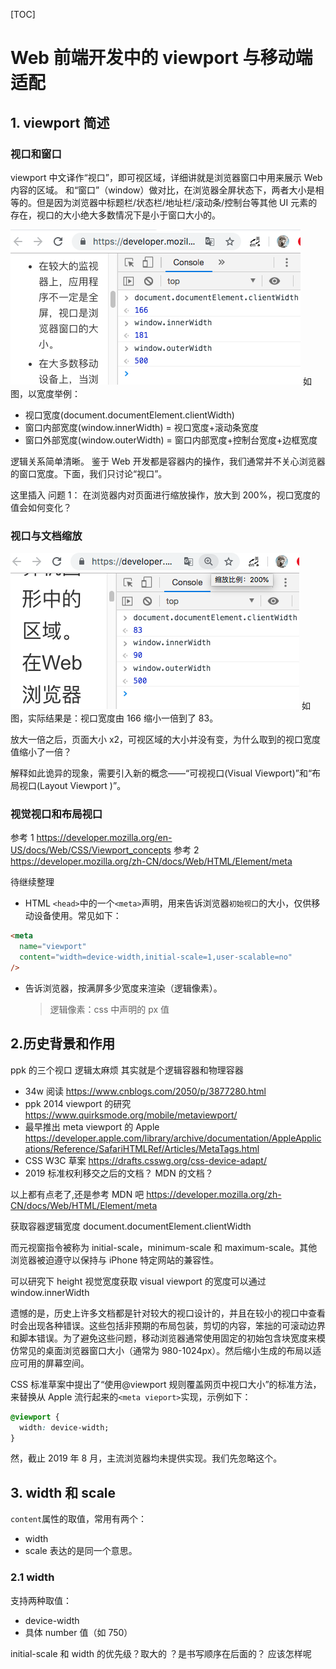[TOC]

# Web 前端开发中的 viewport 与移动端适配

## 1. viewport 简述

### 视口和窗口

viewport 中文译作“视口”，即可视区域，详细讲就是浏览器窗口中用来展示 Web 内容的区域。
和“窗口”（window）做对比，在浏览器全屏状态下，两者大小是相等的。但是因为浏览器中标题栏/状态栏/地址栏/滚动条/控制台等其他 UI 元素的存在，视口的大小绝大多数情况下是小于窗口大小的。

![视口和窗口对比](./assets/viewport/viewport-window.png)
如图，以宽度举例：

- 视口宽度(document.documentElement.clientWidth)
- 窗口内部宽度(window.innerWidth) = 视口宽度+滚动条宽度
- 窗口外部宽度(window.outerWidth) = 窗口内部宽度+控制台宽度+边框宽度

逻辑关系简单清晰。
鉴于 Web 开发都是容器内的操作，我们通常并不关心浏览器的窗口宽度。下面，我们只讨论“视口”。

这里插入 问题 1：
在浏览器内对页面进行缩放操作，放大到 200%，视口宽度的值会如何变化？

### 视口与文档缩放

![放大的视口和窗口对比](./assets/viewport/viewport-window-bigger.png)
如图，实际结果是：视口宽度由 166 缩小一倍到了 83。

放大一倍之后，页面大小 x2，可视区域的大小并没有变，为什么取到的视口宽度值缩小了一倍？

解释如此诡异的现象，需要引入新的概念——“可视视口(Visual Viewport)”和“布局视口(Layout Viewport )”。

### 视觉视口和布局视口

参考 1 https://developer.mozilla.org/en-US/docs/Web/CSS/Viewport_concepts
参考 2 https://developer.mozilla.org/zh-CN/docs/Web/HTML/Element/meta

待继续整理

- HTML `<head>`中的一个`<meta>`声明，用来告诉浏览器`初始视口`的大小，仅供移动设备使用。常见如下：

```html
<meta
  name="viewport"
  content="width=device-width,initial-scale=1,user-scalable=no"
/>
```

- 告诉浏览器，按满屏多少宽度来渲染（逻辑像素）。
  > 逻辑像素：css 中声明的 px 值

## 2.历史背景和作用

ppk 的三个视口 逻辑太麻烦 其实就是个逻辑容器和物理容器

- 34w 阅读 https://www.cnblogs.com/2050/p/3877280.html
- ppk 2014 viewport 的研究 https://www.quirksmode.org/mobile/metaviewport/
- 最早推出 meta viewport 的 Apple https://developer.apple.com/library/archive/documentation/AppleApplications/Reference/SafariHTMLRef/Articles/MetaTags.html
- CSS W3C 草案 https://drafts.csswg.org/css-device-adapt/
- 2019 标准权利移交之后的文档？ MDN 的文档？

以上都有点老了,还是参考 MDN 吧 https://developer.mozilla.org/zh-CN/docs/Web/HTML/Element/meta

获取容器逻辑宽度
document.documentElement.clientWidth

而元视窗指令被称为 initial-scale，minimum-scale 和 maximum-scale。其他浏览器被迫遵守以保持与 iPhone 特定网站的兼容性。

可以研究下 height
视觉宽度获取 visual viewport 的宽度可以通过 window.innerWidth

遗憾的是，历史上许多文档都是针对较大的视口设计的，并且在较小的视口中查看时会出现各种错误。这些包括非预期的布局包装，剪切的内容，笨拙的可滚动边界和脚本错误。为了避免这些问题，移动浏览器通常使用固定的初始包含块宽度来模仿常见的桌面浏览器窗口大小（通常为 980-1024px）。然后缩小生成的布局以适应可用的屏幕空间。

CSS 标准草案中提出了“使用@viewport 规则覆盖网页中视口大小”的标准方法，来替换从 Apple 流行起来的`<meta vieport>`实现，示例如下：

```css
@viewport {
  width: device-width;
}
```

然，截止 2019 年 8 月，主流浏览器均未提供实现。我们先忽略这个。

## 3. width 和 scale

`content`属性的取值，常用有两个：

- width
- scale
  表达的是同一个意思。

### 2.1 width

支持两种取值：

- device-width
- 具体 number 值（如 750）

initial-scale 和 width 的优先级？取大的 ？是书写顺序在后面的？
应该怎样呢
